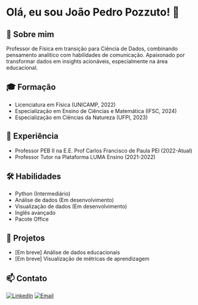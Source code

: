 # Olá, eu sou João Pedro Pozzuto! 👋

## 🚀 Sobre mim
Professor de Física em transição para Ciência de Dados, combinando pensamento analítico com habilidades de comunicação. Apaixonado por transformar dados em insights acionáveis, especialmente na área educacional.

## 🎓 Formação
- Licenciatura em Física (UNICAMP, 2022)
- Especialização em Ensino de Ciências e Matemática (IFSC, 2024)
- Especialização em Ciências da Natureza (UFPI, 2023)

## 💼 Experiência
- Professor PEB II na E.E. Prof Carlos Francisco de Paula PEI (2022-Atual)
- Professor Tutor na Plataforma LUMA Ensino (2021-2022)

## 🛠 Habilidades
- Python (Intermediário)
- Análise de dados (Em desenvolvimento)
- Visualização de dados (Em desenvolvimento)
- Inglês avançado
- Pacote Office

## 🔭 Projetos
- [Em breve] Análise de dados educacionais
- [Em breve] Visualização de métricas de aprendizagem

## 📫 Contato
[![LinkedIn](https://img.shields.io/badge/LinkedIn-0077B5?style=for-the-badge&logo=linkedin&logoColor=white)](www.linkedin.com/in/joão-pedro-pozzuto-074599167)
[![Email](https://img.shields.io/badge/Email-D14836?style=for-the-badge&logo=gmail&logoColor=white)](mailto:jppozzuto@gmail.com)
